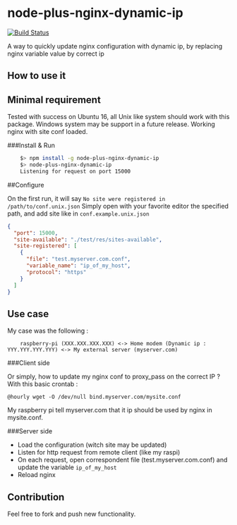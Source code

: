 node-plus-nginx-dynamic-ip
==========================

[![Build Status](https://jenkins.navispeed.eu/buildStatus/icon?job=Github/node-plus-nginx-dynamic-ip/master)](https://jenkins.navispeed.eu/job/Github/node-plus-nginx-dynamic-ip/master)

A way to quickly update nginx configuration with dynamic ip, by replacing nginx variable value by correct ip

## How to use it

## Minimal requirement

Tested with success on Ubuntu 16, all Unix like system should work with this package.
Windows system may be support in a future release.
Working nginx with site conf loaded.

###Install & Run

```sh
    $> npm install -g node-plus-nginx-dynamic-ip
    $> node-plus-nginx-dynamic-ip
    Listening for request on port 15000
```

##Configure

On the first run, it will say ``No site were registered in /path/to/conf.unix.json``
Simply open with your favorite editor the specified path, and add site like in `conf.example.unix.json`
```json
{
  "port": 15000,
  "site-available": "./test/res/sites-available",
  "site-registered": [
    {
      "file": "test.myserver.com.conf",
      "variable_name": "ip_of_my_host",
      "protocol": "https"
    }
  ]
}
```


## Use case

My case was the following : 

```
    raspberry-pi (XXX.XXX.XXX.XXX) <-> Home modem (Dynamic ip : YYY.YYY.YYY.YYY) <-> My external server (myserver.com)
```

###Client side

Or simply, how to update my nginx conf to proxy_pass on the correct IP ? 
With this basic crontab : 
```crontab
@hourly wget -O /dev/null bind.myserver.com/mysite.conf
```
My raspberry pi tell myserver.com that it ip should be used by nginx in mysite.conf.

###Server side

* Load the configuration (witch site may be updated)
* Listen for http request from remote client (like my raspi)
* On each request, open correspondent file (test.myserver.com.conf) and update the variable `ip_of_my_host` 
* Reload nginx 

## Contribution

Feel free to fork and push new functionality.